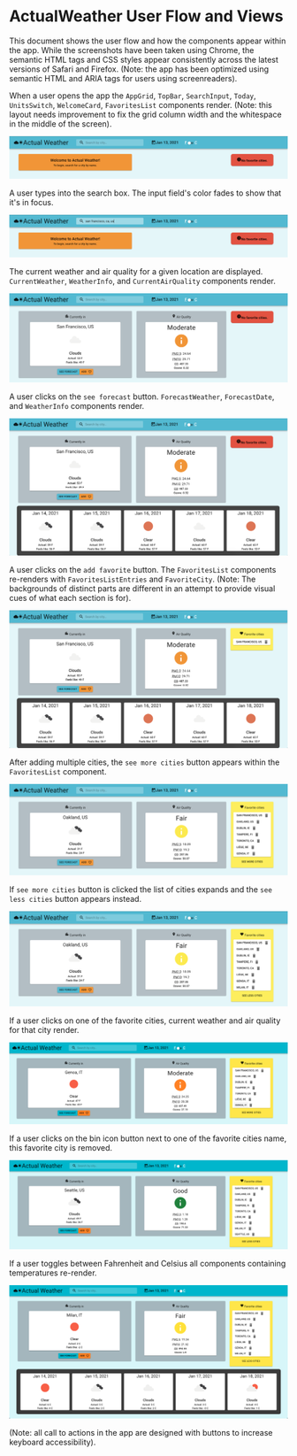 # ActualWeather User Flow and Views

This document shows the user flow and how the components appear within the app. While the screenshots have been taken using Chrome, the semantic HTML tags and CSS styles appear consistently across the latest versions of Safari and Firefox. (Note: the app has been optimized using semantic HTML and ARIA tags for users using screenreaders).

When a user opens the app the `AppGrid`, `TopBar`, `SearchInput`, `Today`, `UnitsSwitch`, `WelcomeCard`, `FavoritesList` components render. (Note: this layout needs improvement to fix the grid column width and the whitespace in the middle of the screen).

![Alt ](/screenshots/userOpensApp.png?raw=true "Screenshot of initial app render")


A user types into the search box. The input field's color fades to show that it's in focus.

![Alt ](/screenshots/userTypesInSearchBox.png?raw=true "Screenshot with focus on search box")


The current weather and air quality for a given location are displayed. `CurrentWeather`, `WeatherInfo`, and `CurrentAirQuality` components render.

![Alt ](/screenshots/currentWeatherAndAirQuality.png?raw=true "Screenshot of current weather and air quality for given location")


A user clicks on the `see forecast` button. `ForecastWeather`, `ForecastDate`, and `WeatherInfo` components render.

![Alt ](/screenshots/forecastWeather.png?raw=true "Screenshot of forecast weather for given location")


A user clicks on the `add favorite` button. The `FavoritesList` components re-renders with `FavoritesListEntries` and `FavoriteCity`. (Note: The backgrounds of distinct parts are different in an attempt to provide visual cues of what each section is for).

![Alt ](/screenshots/addFavoriteCity.png?raw=true "Screenshot of favorites list with first city added")


After adding multiple cities, the `see more cities` button appears within the `FavoritesList` component.

![Alt ](/screenshots/seeMoreCities.png?raw=true "Screenshot of favorites list longer than 7 with see more button")


If `see more cities` button is clicked the list of cities expands and the `see less cities` button appears instead.

![Alt ](/screenshots/seeLessCities.png?raw=true "Screenshot of favorites list longer than 7 with see less button")


If a user clicks on one of the favorite cities, current weather and air quality for that city render.

![Alt ](/screenshots/clickOnFavorite.png?raw=true "Screenshot of click on a favorite city")


If a user clicks on the bin icon button next to one of the favorite cities name, this favorite city is removed.

![Alt ](/screenshots/removeFavorite.png?raw=true "Screenshot of click on a delete favorite city bin icon button")


If a user toggles between Fahrenheit and Celsius all components containing temperatures re-render.

![Alt ](/screenshots/switchToCelsius.png?raw=true "Screenshot of all weather data components with temperature in Celsius")


(Note: all call to actions in the app are designed with buttons to increase keyboard accessibility).

